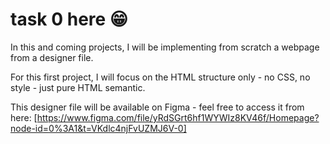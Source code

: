 # task 0 here 😁

In this and coming projects, I will be implementing from scratch a webpage from a designer file.

For this first project, I will focus on the HTML structure only - no CSS, no style - just pure HTML semantic.

This designer file will be available on Figma - feel free to access it from here:
[https://www.figma.com/file/yRdSGrt6hf1WYWIz8KV46f/Homepage?node-id=0%3A1&t=VKdlc4njFvUZMJ6V-0]